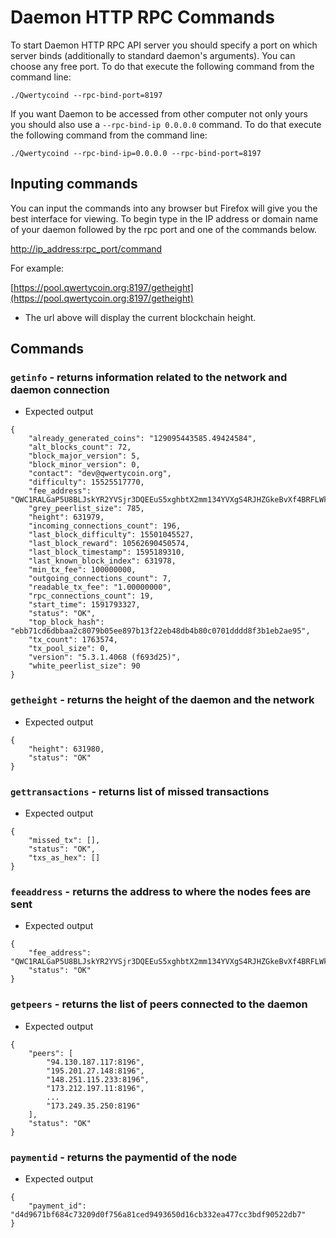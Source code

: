 # Daemon HTTP RPC Commands

To start Daemon HTTP RPC API server you should specify a port on which server binds \(additionally to standard daemon's arguments\). You can choose any free port. To do that execute the following command from the command line:

`./Qwertycoind --rpc-bind-port=8197`

If you want Daemon to be accessed from other computer not only yours you should also use a `--rpc-bind-ip 0.0.0.0` command. To do that execute the following command from the command line:

`./Qwertycoind --rpc-bind-ip=0.0.0.0 --rpc-bind-port=8197`

## Inputing commands

You can input the commands into any browser but Firefox will give you the best interface for viewing. To begin type in the IP address or domain name of your daemon followed by the rpc port and one of the commands below.

[http://ip\_address:rpc\_port/command](http://ip_address:rpc_port/command)

For example:

[https://pool.qwertycoin.org:8197/getheight](https://pool.qwertycoin.org:8197/getheight)

* The url above will display the current blockchain height.

## Commands

### `getinfo` - returns information related to the network and daemon connection

* Expected output
```text
{
    "already_generated_coins": "129095443585.49424584",
    "alt_blocks_count": 72,
    "block_major_version": 5,
    "block_minor_version": 0,
    "contact": "dev@qwertycoin.org",
    "difficulty": 15525517770,
    "fee_address": "QWC1RALGaP5U8BLJskYR2YVSjr3DQEEuS5xghbtX2mm134YVXgS4RJHZGkeBvXf4BRFLWkv4zHGJ267S9pjwvVt63xwkdYPCwF",
    "grey_peerlist_size": 785,
    "height": 631979,
    "incoming_connections_count": 196,
    "last_block_difficulty": 15501045527,
    "last_block_reward": 10562690450574,
    "last_block_timestamp": 1595189310,
    "last_known_block_index": 631978,
    "min_tx_fee": 100000000,
    "outgoing_connections_count": 7,
    "readable_tx_fee": "1.00000000",
    "rpc_connections_count": 19,
    "start_time": 1591793327,
    "status": "OK",
    "top_block_hash": "ebb71cd6dbbaa2c8079b05ee897b13f22eb48db4b80c0701dddd8f3b1eb2ae95",
    "tx_count": 1763574,
    "tx_pool_size": 0,
    "version": "5.3.1.4068 (f693d25)",
    "white_peerlist_size": 90
}
```

### `getheight` - returns the height of the daemon and the network

* Expected output

```text
{
    "height": 631980,
    "status": "OK"
}
```

### `gettransactions` - returns list of missed transactions

* Expected output

```text
{
    "missed_tx": [],
    "status": "OK",
    "txs_as_hex": []
}
```

### `feeaddress` - returns the address to where the nodes fees are sent

* Expected output

```text
{
    "fee_address": "QWC1RALGaP5U8BLJskYR2YVSjr3DQEEuS5xghbtX2mm134YVXgS4RJHZGkeBvXf4BRFLWkv4zHGJ267S9pjwvVt63xwkdYPCwF",
    "status": "OK"
}
```

### `getpeers` - returns the list of peers connected to the daemon

* Expected output

```text
{
    "peers": [
        "94.130.187.117:8196",
        "195.201.27.148:8196",
        "148.251.115.233:8196",
        "173.212.197.11:8196",
        ...
        "173.249.35.250:8196"
    ],
    "status": "OK"
}
```

### `paymentid` - returns the paymentid of the node

* Expected output

```text
{
    "payment_id": "d4d9671bf684c73209d0f756a81ced9493650d16cb332ea477cc3bdf90522db7"
}
```


